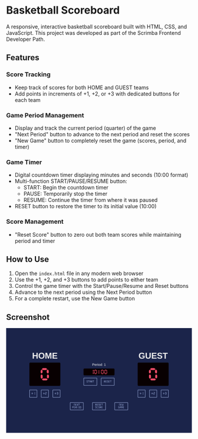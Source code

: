 # Basketball Scoreboard

A responsive, interactive basketball scoreboard built with HTML, CSS, and JavaScript. This project was developed as part of the Scrimba Frontend Developer Path.

## Features

### Score Tracking

- Keep track of scores for both HOME and GUEST teams
- Add points in increments of +1, +2, or +3 with dedicated buttons for each team

### Game Period Management

- Display and track the current period (quarter) of the game
- "Next Period" button to advance to the next period and reset the scores
- "New Game" button to completely reset the game (scores, period, and timer)

### Game Timer

- Digital countdown timer displaying minutes and seconds (10:00 format)
- Multi-function START/PAUSE/RESUME button:
  - START: Begin the countdown timer
  - PAUSE: Temporarily stop the timer
  - RESUME: Continue the timer from where it was paused
- RESET button to restore the timer to its initial value (10:00)

### Score Management

- "Reset Score" button to zero out both team scores while maintaining period and timer

## How to Use

1. Open the `index.html` file in any modern web browser
2. Use the +1, +2, and +3 buttons to add points to either team
3. Control the game timer with the Start/Pause/Resume and Reset buttons
4. Advance to the next period using the Next Period button
5. For a complete restart, use the New Game button

## Screenshot
![Screenshot of the Basketball Scoreboard](assets/demo.png)